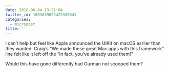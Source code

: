 ```yaml
---
date: 2018-06-04 23:21:04
twitter_id: 1003839093422350341
categories:
  - micropost
title: ''
---
```


I can’t help but feel like Apple announced the UIKit on macOS earlier than they wanted. Craig’s “We made these great Mac apps with this framework” line felt like it left off the “In fact, you’ve already used them!”

Would this have gone differently had Gurman not scooped them?

